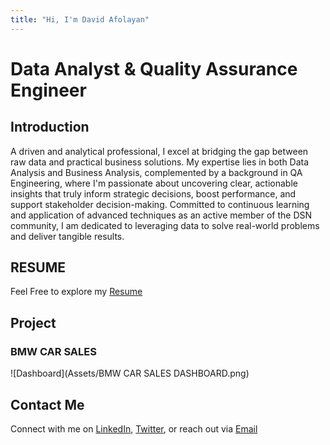 ```yaml
---
title: "Hi, I'm David Afolayan"
---
```


# Data Analyst & Quality Assurance Engineer

## Introduction
A driven and analytical professional, I excel at bridging the gap between raw data and practical business solutions. My expertise lies in both Data Analysis and Business Analysis, complemented by a background in QA Engineering, where I'm passionate about uncovering clear, actionable insights that truly inform strategic decisions, boost performance, and support stakeholder decision-making. Committed to continuous learning and application of advanced techniques as an active member of the DSN community, I am dedicated to leveraging data to solve real-world problems and deliver tangible results.

## RESUME
Feel Free to explore my [Resume]()

## Project
### BMW CAR SALES
![Dashboard](Assets/BMW CAR SALES DASHBOARD.png)


## Contact Me

Connect with me on [LinkedIn](), [Twitter](), or reach out via [Email]()

